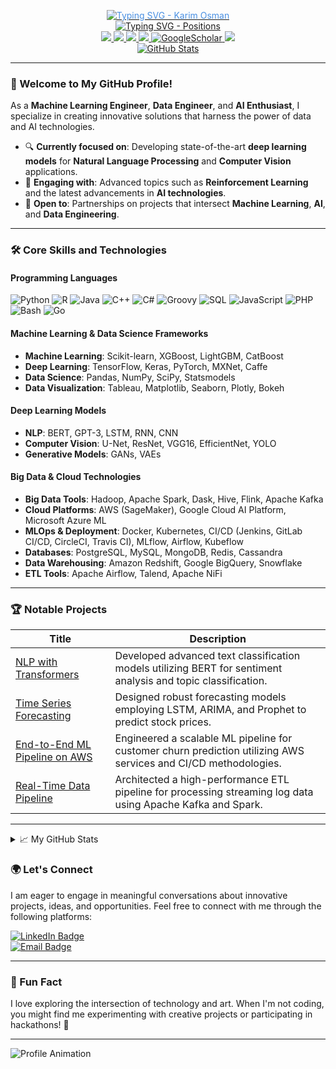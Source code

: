 <p align="center">
  <a href="https://github.com/karimosman89">
    <img src="https://readme-typing-svg.demolab.com?font=Georgia&size=32&duration=2000&pause=100&color=F1C40F&lines=Karim+Osman" alt="Typing SVG - Karim Osman" style="color: #4A90E2;" />
  </a>
  <br/>
  <a href="https://github.com/karimosman89">
    <img src="https://readme-typing-svg.demolab.com?font=Georgia&size=18&duration=2000&pause=100&multiline=true&width=500&height=80&colors=2ECC71,3498DB,E74C3C,9B59B6,F1C40F,28B463&lines=Machine+Learning+Engineer+|+Data+Engineer+|+Data+Scientist;AI+Engineer+|+Data+Engineering+|+DevOps" alt="Typing SVG - Positions" />
  </a>
  <br/>
  <a href="https://kosman.streamlit.app">
    <img src="https://img.shields.io/badge/Website-kosman.streamlit.app-red?style=flat-square">
</a>  
<a href="https://drive.google.com/file/d/18SLECTaOP9vgHKqGrgRdVotPRWu_V7nZ/preview">
    <img src="https://img.shields.io/badge/PDF-CV-red?style=flat-square&logo=adobe">
</a>  
<a href="https://www.linkedin.com/in/karimosman89/">
    <img src="https://img.shields.io/badge/-Linkedin-blue?style=flat-square&logo=linkedin">
</a>
<a href="mailto:karim.programmer2020@gmail.com">
    <img src="https://img.shields.io/badge/-Email-red?style=flat-square&logo=gmail&logoColor=white">
</a>
<a href='https://scholar.google.com/citations?user=pwlwbecAAAAJ&hl=en&authuser=1&oi=sra' target="_blank">
    <img alt='GoogleScholar' src='https://img.shields.io/badge/Scholar-100000?style=flat&logo=GoogleScholar&logoColor=white&&color=0181FF'>
</a>
<a href="https://pypi.org/user/karimosman89/">
    <img src="https://img.shields.io/badge/PyPi-karimosman-blue?style=flat-square&logo=pypi&logoColor=white">
</a>
  <br/>
  <a href="https://github.com/karimosman89">
    <img src="https://github-stats-alpha.vercel.app/api?username=karimosman89&cc=22272e&tc=37BCF6&ic=fff&bc=0000" alt="GitHub Stats">
  </a>
</p>





---

### 👋 Welcome to My GitHub Profile!

As a **Machine Learning Engineer**, **Data Engineer**, and **AI Enthusiast**, I specialize in creating innovative solutions that harness the power of data and AI technologies.

* 🔍 **Currently focused on**: Developing state-of-the-art **deep learning models** for **Natural Language Processing** and **Computer Vision** applications.
* 📖 **Engaging with**: Advanced topics such as **Reinforcement Learning** and the latest advancements in **AI technologies**.
* 🤝 **Open to**: Partnerships on projects that intersect **Machine Learning**, **AI**, and **Data Engineering**.

---

### 🛠️ Core Skills and Technologies

#### **Programming Languages**
![Python](https://skillicons.dev/icons?i=python&perline=13)
![R](https://skillicons.dev/icons?i=r&perline=13) 
![Java](https://skillicons.dev/icons?i=java&perline=13) 
![C++](https://skillicons.dev/icons?i=c++&perline=13)
![C#](https://img.shields.io/badge/C%23-Intermediate-orange) 
![Groovy](https://img.shields.io/badge/Groovy-Intermediate-yellow) 
![SQL](https://img.shields.io/badge/SQL-Expert-blue) 
![JavaScript](https://img.shields.io/badge/JavaScript-Intermediate-green) 
![PHP](https://img.shields.io/badge/PHP-Intermediate-purple) 
![Bash](https://img.shields.io/badge/Bash-Intermediate-green) 
![Go](https://img.shields.io/badge/Go-Intermediate-blue) 

#### **Machine Learning & Data Science Frameworks**
- **Machine Learning**: Scikit-learn, XGBoost, LightGBM, CatBoost
- **Deep Learning**: TensorFlow, Keras, PyTorch, MXNet, Caffe
- **Data Science**: Pandas, NumPy, SciPy, Statsmodels
- **Data Visualization**: Tableau, Matplotlib, Seaborn, Plotly, Bokeh

#### **Deep Learning Models**
- **NLP**: BERT, GPT-3, LSTM, RNN, CNN
- **Computer Vision**: U-Net, ResNet, VGG16, EfficientNet, YOLO
- **Generative Models**: GANs, VAEs

#### **Big Data & Cloud Technologies**
- **Big Data Tools**: Hadoop, Apache Spark, Dask, Hive, Flink, Apache Kafka
- **Cloud Platforms**: AWS (SageMaker), Google Cloud AI Platform, Microsoft Azure ML
- **MLOps & Deployment**: Docker, Kubernetes, CI/CD (Jenkins, GitLab CI/CD, CircleCI, Travis CI), MLflow, Airflow, Kubeflow
- **Databases**: PostgreSQL, MySQL, MongoDB, Redis, Cassandra
- **Data Warehousing**: Amazon Redshift, Google BigQuery, Snowflake
- **ETL Tools**: Apache Airflow, Talend, Apache NiFi

---

### 🏆 Notable Projects

| Title | Description |
|-------|-------------|
| [NLP with Transformers](https://github.com/karimosman89/NLP-with-Transformers) | Developed advanced text classification models utilizing BERT for sentiment analysis and topic classification. |
| [Time Series Forecasting](https://github.com/karimosman89/time-series) | Designed robust forecasting models employing LSTM, ARIMA, and Prophet to predict stock prices. |
| [End-to-End ML Pipeline on AWS](https://github.com/karimosman89/ML-Pipeline-AWS) | Engineered a scalable ML pipeline for customer churn prediction utilizing AWS services and CI/CD methodologies. |
| [Real-Time Data Pipeline](https://github.com/karimosman89/Data-Pipeline) | Architected a high-performance ETL pipeline for processing streaming log data using Apache Kafka and Spark. |

---

<details>
<summary>📈 My GitHub Stats</summary>
<br>
  
  ![](http://github-profile-summary-cards.vercel.app/api/cards/profile-details?username=karimosman89&theme=dracula) 
  
  ![](http://github-profile-summary-cards.vercel.app/api/cards/repos-per-language?username=karimosman89&theme=dracula) 
  
  [![Top languages](https://github-readme-mwendwa.vercel.app/api/top-langs/?username=karimosman89&layout=compact&count_private=true&theme=blue-green&title_color=00b3ff)](#)

  [![Karim's current streak](https://streak-stats.demolab.com/?user=karimosman89&count_private=true&theme=blue-green&title_color=00b3ff)](#)
<br>
</details>

### 🌍 Let's Connect

I am eager to engage in meaningful conversations about innovative projects, ideas, and opportunities. Feel free to connect with me through the following platforms:

[![LinkedIn Badge](https://img.shields.io/badge/LinkedIn-Karim--Osman-blue)](https://linkedin.com/in/karimosman89)  
[![Email Badge](https://img.shields.io/badge/Email-karim.programmer2020@gmail.com-red)](mailto:karim.programmer2020@gmail.com)

---

### 🌟 Fun Fact
I love exploring the intersection of technology and art. When I'm not coding, you might find me experimenting with creative projects or participating in hackathons! 🚀

---

<!-- Animations for unique touch -->
![Profile Animation](https://raw.githubusercontent.com/yourusername/yourrepository/main/animation.gif) <!-- Make sure to replace the URL with an actual GIF link -->
